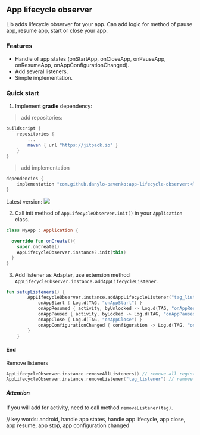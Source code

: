 ## App lifecycle observer

Lib adds lifecycle observer for your app. Can add logic for method of pause app, resume app, start or close your app.

### Features
- Handle of app states (onStartApp, onCloseApp, onPauseApp, onResumeApp, onAppConfigurationChanged).
- Add several listeners.
- Simple implementation.


### Quick start
1. Implement **gradle** dependency:

> add repositories:
```groovy
buildscript {
    repositories {
        ...
        maven { url "https://jitpack.io" }
    }
}
```

> add implementation
```gradle
dependencies {
    implementation "com.github.danylo-pavenko:app-lifecycle-observer:<latest version>"
}
```
Latest version: [![](https://jitpack.io/v/Daniil-Pavenko/app-lifecycle-observer.svg)](https://jitpack.io/#Daniil-Pavenko/app-lifecycle-observer)

2. Call init method of `AppLifecycleObserver.init()` in your `Application` class.

```kotlin
class MyApp : Application {

  override fun onCreate(){
    super.onCreate()
    AppLifecycleObserver.instance?.init(this)
  }
}
```

3. Add listener as Adapter, use extension method `AppLifecycleObserver.instance.addAppLifecycleListener`.

```kotlin
fun setupListeners() {
        AppLifecycleObserver.instance.addAppLifecycleListener("tag_listener") {
            onAppStart { Log.d(TAG, "onAppStart") }
            onAppResumed { activity, byUnlocked -> Log.d(TAG, "onAppResumed") }
            onAppPaused { activity, byLocked -> Log.d(TAG, "onAppPaused") }
            onAppClose { Log.d(TAG, "onAppClose") }
            onAppConfigurationChanged { configuration -> Log.d(TAG, "onAppConfigurationChanged") }
        }
    }
```

#### End

Remove listeners
```kotlin
AppLifecycleObserver.instance.removeAllListeners() // remove all registered listeners
AppLifecycleObserver.instance.removeListener("tag_listener") // remove selected by tag of listener
```

##### Attention
If you will add for activity, need to call method `removeListener(tag)`.

// key words:
android, handle app states, handle app lifecycle, app close, app resume, app stop, app configuration changed
